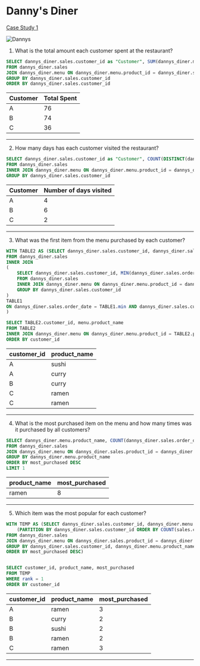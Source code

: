 # Danny's Diner

[Case Study 1](https://8weeksqlchallenge.com/case-study-1/)

![Dannys](https://8weeksqlchallenge.com/images/case-study-designs/1.png)


1. What is the total amount each customer spent at the restaurant?
```sql
SELECT dannys_diner.sales.customer_id as "Customer", SUM(dannys_diner.menu.price) as "Total Spent"
FROM dannys_diner.sales
JOIN dannys_diner.menu ON dannys_diner.menu.product_id = dannys_diner.sales.product_id
GROUP BY dannys_diner.sales.customer_id
ORDER BY dannys_diner.sales.customer_id
```


| Customer | Total Spent |
| -------- | ----------- |
| A        | 76          |
| B        | 74          |
| C        | 36          |


---

2. How many days has each customer visited the restaurant?

```sql
SELECT dannys_diner.sales.customer_id as "Customer", COUNT(DISTINCT(dannys_diner.sales.order_date)) as "Number of days visited"
FROM dannys_diner.sales
INNER JOIN dannys_diner.menu ON dannys_diner.menu.product_id = dannys_diner.sales.product_id
GROUP BY dannys_diner.sales.customer_id
```


| Customer | Number of days visited |
| -------- | ---------------------- |
| A        | 4                      |
| B        | 6                      |
| C        | 2                      |

---

3. What was the first item from the menu purchased by each customer?

```sql
WITH TABLE2 AS (SELECT dannys_diner.sales.customer_id, dannys_diner.sales.product_id
FROM dannys_diner.sales
INNER JOIN
(
	SELECT dannys_diner.sales.customer_id, MIN(dannys_diner.sales.order_date)
	FROM dannys_diner.sales
	INNER JOIN dannys_diner.menu ON dannys_diner.menu.product_id = dannys_diner.sales.product_id
	GROUP BY dannys_diner.sales.customer_id
) 
TABLE1
ON dannys_diner.sales.order_date = TABLE1.min AND dannys_diner.sales.customer_id = TABLE1.customer_id
)

SELECT TABLE2.customer_id, menu.product_name
FROM TABLE2
INNER JOIN dannys_diner.menu ON dannys_diner.menu.product_id = TABLE2.product_id
ORDER BY customer_id
```


| customer_id | product_name |
| ----------- | ------------ |
| A           | sushi        |
| A           | curry        |
| B           | curry        |
| C           | ramen        |
| C           | ramen        |

---


4. What is the most purchased item on the menu and how many times was it purchased by all customers?

```sql
SELECT dannys_diner.menu.product_name, COUNT(dannys_diner.sales.order_date) as most_purchased
FROM dannys_diner.sales
JOIN dannys_diner.menu ON dannys_diner.sales.product_id = dannys_diner.menu.product_id
GROUP BY dannys_diner.menu.product_name
ORDER BY most_purchased DESC
LIMIT 1
```


| product_name | most_purchased |
| ------------ | -------------- |
| ramen        | 8              |

---


5. Which item was the most popular for each customer?


```sql
WITH TEMP AS (SELECT dannys_diner.sales.customer_id, dannys_diner.menu.product_name, COUNT(dannys_diner.sales.order_date) as most_purchased, DENSE_RANK() OVER   
    (PARTITION BY dannys_diner.sales.customer_id ORDER BY COUNT(sales.customer_id) DESC) AS Rank  
FROM dannys_diner.sales
JOIN dannys_diner.menu ON dannys_diner.sales.product_id = dannys_diner.menu.product_id
GROUP BY dannys_diner.sales.customer_id, dannys_diner.menu.product_name
ORDER BY most_purchased DESC)


SELECT customer_id, product_name, most_purchased
FROM TEMP
WHERE rank = 1
ORDER BY customer_id
```



| customer_id | product_name | most_purchased |
| ----------- | ------------ | -------------- |
| A           | ramen        | 3              |
| B           | curry        | 2              |
| B           | sushi        | 2              |
| B           | ramen        | 2              |
| C           | ramen        | 3              |

---
